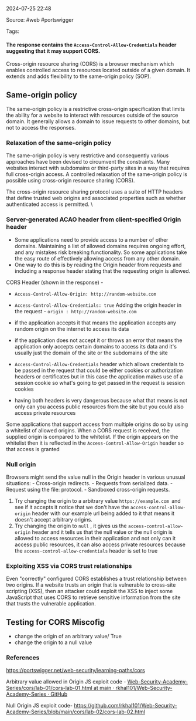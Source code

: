 
2024-07-25 22:48

Source: #web #portswigger 

Tags: 
####  The response contains the `Access-Control-Allow-Credentials` header suggesting that it may support CORS. 

Cross-origin resource sharing (CORS) is a browser mechanism which enables controlled access to resources located outside of a given domain. It extends and adds flexibility to the same-origin policy (SOP). 
## Same-origin policy

The same-origin policy is a restrictive cross-origin specification that limits the ability for a website to interact with resources outside of the source domain. It generally allows a domain to issue requests to other domains, but not to access the responses. 
### Relaxation of the same-origin policy

The same-origin policy is very restrictive and consequently various approaches have been devised to circumvent the constraints. Many websites interact with subdomains or third-party sites in a way that requires full cross-origin access. A controlled relaxation of the same-origin policy is possible using cross-origin resource sharing (CORS).

The cross-origin resource sharing protocol uses a suite of HTTP headers that define trusted web origins and associated properties such as whether authenticated access is permitted. \
### Server-generated ACAO header from client-specified Origin header

 - Some applications need to provide access to a number of other domains. Maintaining a list of allowed domains requires ongoing effort, and any mistakes risk breaking functionality. So some applications take the easy route of effectively allowing access from any other domain.
- One way to do this is by reading the Origin header from requests and including a response header stating that the requesting origin is allowed.

CORS Header (shown in the response) -
- `Access-Control-Allow-Origin: http://random-website.com`
- `Access-Control-Allow-Credentials: true`
Adding the origin header in the request - `origin : http://random-website.com`
- if the application accepts it that means the application accepts any random origin on the internet to access its data 
- if the application does not accept it or throws an error that means the application only accepts certain domains to access its data and it's usually just the domain of the site or the subdomains of the site

- `Access-Control-Allow-Credentials` header which allows credentials to be passed in the request that could be either cookies or authorization headers or certificates but in this case the application makes use of a session cookie so what's going to get passed in the request is session cookies
- having both headers is very dangerous because what that means is not only can you access public resources from the site but you could also access private resources  

Some applications that support access from multiple origins do so by using a whitelist of allowed origins. When a CORS request is received, the supplied origin is compared to the whitelist. If the origin appears on the whitelist then it is reflected in the `Access-Control-Allow-Origin` header so that access is granted
### Null origin 

Browsers might send the value null in the Origin header in various unusual situations:
    - Cross-origin redirects.
    - Requests from serialized data.
    - Request using the file: protocol.
    - Sandboxed cross-origin requests.

1. Try changing the origin to a arbitrary value `https://example.com `and see if it accepts it notice that we don't have the `access-control-allow-origin` header with our example url being added to it that means it doesn't accept arbitrary origins.
2. Try changing the origin to `null` , it gives us the `access-control-allow-origin` header and it tells us that the null value or the null origin is allowed to access resources in their application and not only can it access public resources, it can also access private resources because the `access-control-allow-credentials` header is set to true
### Exploiting XSS via CORS trust relationships

Even "correctly" configured CORS establishes a trust relationship between two origins. If a website trusts an origin that is vulnerable to cross-site scripting (XSS), then an attacker could exploit the XSS to inject some JavaScript that uses CORS to retrieve sensitive information from the site that trusts the vulnerable application.









## Testing for CORS Miscofig
- change the origin of an arbitrary value/ True
- change the origin to a null value

### References

https://portswigger.net/web-security/learning-paths/cors

Arbitrary value allowed in Origin JS exploit code  - [Web-Security-Academy-Series/cors/lab-01/cors-lab-01.html at main · rkhal101/Web-Security-Academy-Series · GitHub](https://github.com/rkhal101/Web-Security-Academy-Series/blob/main/cors/lab-01/cors-lab-01.html)

Null Origin JS exploit code- https://github.com/rkhal101/Web-Security-Academy-Series/blob/main/cors/lab-02/cors-lab-02.html
